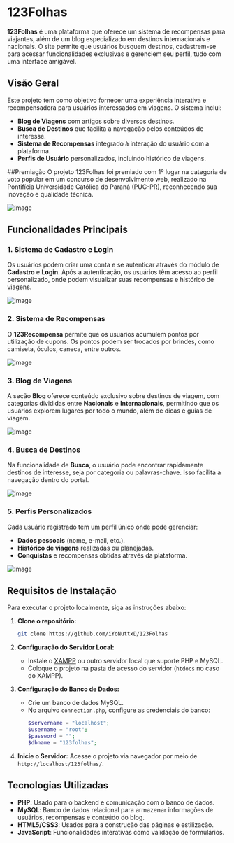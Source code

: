 # 123Folhas

**123Folhas** é uma plataforma que oferece um sistema de recompensas para viajantes, além de um blog especializado em destinos internacionais e nacionais. O site permite que usuários busquem destinos, cadastrem-se para acessar funcionalidades exclusivas e gerenciem seu perfil, tudo com uma interface amigável.

## Visão Geral

Este projeto tem como objetivo fornecer uma experiência interativa e recompensadora para usuários interessados em viagens. O sistema inclui:

- **Blog de Viagens** com artigos sobre diversos destinos.
- **Busca de Destinos** que facilita a navegação pelos conteúdos de interesse.
- **Sistema de Recompensas** integrado à interação do usuário com a plataforma.
- **Perfis de Usuário** personalizados, incluindo histórico de viagens.

##Premiação
O projeto 123Folhas foi premiado com 1º lugar na categoria de voto popular em um concurso de desenvolvimento web, realizado na Pontifícia Universidade Católica do Paraná (PUC-PR), reconhecendo sua inovação e qualidade técnica.

![image](https://github.com/user-attachments/assets/97ad9cdc-8e77-448e-8e6e-fe0c6bdfca45)

## Funcionalidades Principais

### 1. Sistema de Cadastro e Login
Os usuários podem criar uma conta e se autenticar através do módulo de **Cadastro** e **Login**. Após a autenticação, os usuários têm acesso ao perfil personalizado, onde podem visualizar suas recompensas e histórico de viagens.

![image](https://github.com/user-attachments/assets/a1bcd5ee-04a7-4758-a239-4f2c823c1b34)

### 2. Sistema de Recompensas
O **123Recompensa** permite que os usuários acumulem pontos por utilização de cupons. Os pontos podem ser trocados por brindes, como camiseta, óculos, caneca, entre outros.

![image](https://github.com/user-attachments/assets/8398921e-0dd0-415f-9789-2a8c32f697c6)

### 3. Blog de Viagens
A seção **Blog** oferece conteúdo exclusivo sobre destinos de viagem, com categorias divididas entre **Nacionais** e **Internacionais**, permitindo que os usuários explorem lugares por todo o mundo, além de dicas e guias de viagem.

![image](https://github.com/user-attachments/assets/c06901ea-19a0-40c7-a822-3a8e942c0af4)

### 4. Busca de Destinos
Na funcionalidade de **Busca**, o usuário pode encontrar rapidamente destinos de interesse, seja por categoria ou palavras-chave. Isso facilita a navegação dentro do portal.

![image](https://github.com/user-attachments/assets/658730bb-2c05-4611-b8c5-172a492be1a0)

### 5. Perfis Personalizados
Cada usuário registrado tem um perfil único onde pode gerenciar:
- **Dados pessoais** (nome, e-mail, etc.).
- **Histórico de viagens** realizadas ou planejadas.
- **Conquistas** e recompensas obtidas através da plataforma.

![image](https://github.com/user-attachments/assets/b40637cf-0d71-40e6-8ec8-6ff5904cc3b6)

## Requisitos de Instalação

Para executar o projeto localmente, siga as instruções abaixo:

1. **Clone o repositório:**
   ```bash
   git clone https://github.com/iYoNuttxD/123Folhas
   ```

2. **Configuração do Servidor Local:**
   - Instale o [XAMPP](https://www.apachefriends.org/index.html) ou outro servidor local que suporte PHP e MySQL.
   - Coloque o projeto na pasta de acesso do servidor (`htdocs` no caso do XAMPP).

3. **Configuração do Banco de Dados:**
   - Crie um banco de dados MySQL.
   - No arquivo `connection.php`, configure as credenciais do banco:
     ```php
     $servername = "localhost";
     $username = "root";
     $password = "";
     $dbname = "123folhas";
     ```

4. **Inicie o Servidor:**
   Acesse o projeto via navegador por meio de `http://localhost/123folhas/`.

## Tecnologias Utilizadas

- **PHP**: Usado para o backend e comunicação com o banco de dados.
- **MySQL**: Banco de dados relacional para armazenar informações de usuários, recompensas e conteúdo do blog.
- **HTML5/CSS3**: Usados para a construção das páginas e estilização.
- **JavaScript**: Funcionalidades interativas como validação de formulários.
